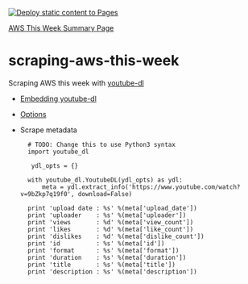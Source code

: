 [![Deploy static content to Pages](https://github.com/managedkaos/scraping-aws-this-week/actions/workflows/static.yml/badge.svg)](https://github.com/managedkaos/scraping-aws-this-week/actions/workflows/static.yml)

[AWS This Week Summary Page](https://awsthisweek.xyz/)

# scraping-aws-this-week
Scraping AWS this week with [youtube-dl](https://github.com/ytdl-org/youtube-dl)

- [Embedding youtube-dl](https://github.com/ytdl-org/youtube-dl#embedding-youtube-dl)
- [Options](https://github.com/ytdl-org/youtube-dl/blob/3e4cedf9e8cd3157df2457df7274d0c842421945/youtube_dl/YoutubeDL.py#L137-L312)
- Scrape metadata

        # TODO: Change this to use Python3 syntax
        import youtube_dl

         ydl_opts = {}

        with youtube_dl.YoutubeDL(ydl_opts) as ydl:
            meta = ydl.extract_info('https://www.youtube.com/watch?v=9bZkp7q19f0', download=False) 

        print 'upload date : %s' %(meta['upload_date'])
        print 'uploader    : %s' %(meta['uploader'])
        print 'views       : %d' %(meta['view_count'])
        print 'likes       : %d' %(meta['like_count'])
        print 'dislikes    : %d' %(meta['dislike_count'])
        print 'id          : %s' %(meta['id'])
        print 'format      : %s' %(meta['format'])
        print 'duration    : %s' %(meta['duration'])
        print 'title       : %s' %(meta['title'])
        print 'description : %s' %(meta['description'])

